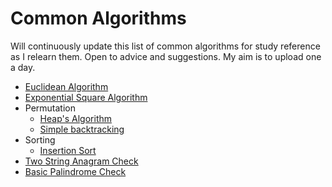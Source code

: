 # Common Algorithms

Will continuously update this list of common algorithms for study reference as I relearn them. Open to advice and suggestions. My aim is to upload one a day.

- [Euclidean Algorithm](./LCM-GCF.cpp)
- [Exponential Square Algorithm](./exponential-squaring.cpp)
- Permutation
  - [Heap's Algorithm](./heaps-algorithm.cpp)
  - [Simple backtracking](./perm-backtracking.cpp)
- Sorting
  - [Insertion Sort](./insertion-sort.cpp)
- [Two String Anagram Check](./string-anagram.cpp)
- [Basic Palindrome Check](./basic-palindrome-check.cpp)
